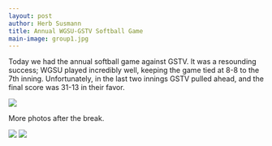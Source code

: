 ```yaml
---
layout: post
author: Herb Susmann
title: Annual WGSU-GSTV Softball Game
main-image: group1.jpg
---
```

<!-- excerpt start -->

Today we had the annual softball game against GSTV. It was a resounding success; WGSU played incredibly well, keeping the game tied at 8-8 to the 7th inning. Unfortunately, in the last two innings GSTV pulled ahead, and the final score was 31-13 in their favor.

<img src='/img/group1.jpg' class='post-image-centered' />

More photos after the break.

<!-- excerpt end -->

<img src='/img/erik.jpg' class='post-image' />
<img src='/img/group2.jpg' class='post-image' />
